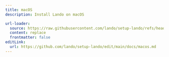 ```yaml
---
title: macOS
description: Install Lando on macOS

url-loader:
  source: https://raw.githubusercontent.com/lando/setup-lando/refs/heads/main/docs/macos.md
  content: replace
  frontmatter: false
editLink:
  url: https://github.com/lando/setup-lando/edit/main/docs/macos.md
---
```

